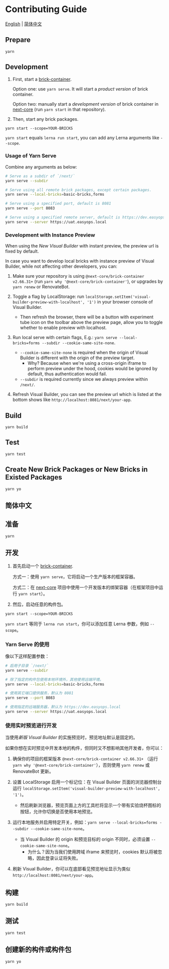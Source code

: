 # Contributing Guide

[English](#readme) | [简体中文](#简体中文)

## Prepare

`yarn`

## Development

1. First, start a [brick-container].

   Option one: use `yarn serve`. It will start a _product version_ of brick container.

   Option two: manually start a _development version_ of brick container in [next-core] (run `yarn start` in that repository).

2. Then, start any brick packages.

`yarn start --scope=YOUR-BRICKS`

`yarn start` equals `lerna run start`, you can add any Lerna arguments like `--scope`.

### Usage of Yarn Serve

Combine any arguments as below:

```bash
# Serve as a subdir of `/next/`
yarn serve --subdir

# Serve using all remote brick packages, except certain packages.
yarn serve --local-bricks=basic-bricks,forms

# Serve using a specified port, default is 8081
yarn serve --port 8083

# Serve using a specified remote server, default is https://dev.easyops.local
yarn serve --server https://uat.easyops.local
```

### Development with Instance Preview

When using the _New Visual Builder_ with instant preview, the preview url is fixed by default.

In case you want to develop local bricks with instance preview of Visual Builder, while not affecting other developers,
you can:

1. Make sure your repository is using `@next-core/brick-container v2.66.31+` (run `yarn why '@next-core/brick-container'`), or upgrades by `yarn renew` or RenovateBot.
2. Toggle a flag by LocalStorage: run `localStorage.setItem('visual-builder-preview-with-localhost', '1')` in your browser console of Visual Builder.

   - Then refresh the browser, there will be a button with experiment tube icon on the toolbar above the preview page, allow you to toggle whether to enable preview with localhost.

3. Run local serve with certain flags, E.g.: `yarn serve --local-bricks=forms --subdir --cookie-same-site-none`.

   - `--cookie-same-site-none` is required when the origin of Visual Builder is different with the origin of the preview target.
     - Why? Because when we're using a cross-origin iframe to perform preview under the hood, cookies would be ignored by default, thus authentication would fail.
   - `--subdir` is required currently since we always preview within `/next/`.

4. Refresh Visual Builder, you can see the preview url which is listed at the bottom shows like `http://localhost:8081/next/your-app`.

## Build

`yarn build`

## Test

`yarn test`

## Create New Brick Packages or New Bricks in Existed Packages

`yarn yo`

## 简体中文

## 准备

`yarn`

## 开发

1. 首先启动一个 [brick-container].

   方式一：使用 `yarn serve`，它将启动一个生产版本的框架容器。

   方式二：在 [next-core] 项目中使用一个开发版本的绑架容器（在框架项目中运行 `yarn start`）。

2. 然后，启动任意的构件包。

`yarn start --scope=YOUR-BRICKS`

`yarn start` 等同于 `lerna run start`，你可以添加任意 Lerna 参数，例如 `--scope`。

### Yarn Serve 的使用

像以下这样配置参数：

```bash
# 启用子目录 `/next/`
yarn serve --subdir

# 除了指定的构件包使用本地环境外，其他使用远端环境。
yarn serve --local-bricks=basic-bricks,forms

# 使用其它端口提供服务，默认为 8081
yarn serve --port 8083

# 使用指定的远端服务器，默认为 https://dev.easyops.local
yarn serve --server https://uat.easyops.local
```

### 使用实时预览进行开发

当使用*新版 Visual Builder* 的实施预览时，预览地址默认是固定的。

如果你想在实时预览中开发本地的构件，但同时又不想影响其他开发者，你可以：

1. 确保你的项目的框架版本 `@next-core/brick-container v2.66.31+` （运行 `yarn why '@next-core/brick-container'`），否则使用 `yarn renew` 或 RenovateBot 更新。
2. 设置 LocalStorage 启用一个标记位：在 Visual Builder 页面的浏览器控制台运行 `localStorage.setItem('visual-builder-preview-with-localhost', '1')`。

   - 然后刷新浏览器，预览页面上方的工具栏将显示一个带有实验烧杯图标的按钮，允许你切换是否使用本地预览。

3. 运行本地服务并启用特定开关，例如：`yarn serve --local-bricks=forms --subdir --cookie-same-site-none`。

   - 当 Visual Builder 的 origin 和预览目标的 origin 不同时，必须设置 `--cookie-same-site-none`。
     - 为什么？因为当我们使用跨域 iframe 来预览时，cookies 默认将被忽略，因此登录认证将失败。

4. 刷新 Visual Builder，你可以在底部看见预览地址显示为类似 `http://localhost:8081/next/your-app`。

## 构建

`yarn build`

## 测试

`yarn test`

## 创建新的构件或构件包

`yarn yo`

[brick-container]: https://github.com/easyops-cn/next-core/tree/master/packages/brick-container
[next-core]: https://github.com/easyops-cn/next-core
